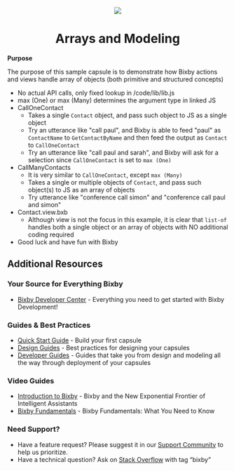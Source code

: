 <p align="Center">
  <img src="https://bixbydevelopers.com/dev/docs-assets/resources/dev-guide/bixby_logo_github-11221940070278028369.png">
  <br/>
  <h1 align="Center">Arrays and Modeling</h1>
</p>

**Purpose**

The purpose of this sample capsule is to demonstrate how Bixby actions and views handle array of objects (both primitive and structured concepts)

  - No actual API calls, only fixed lookup in /code/lib/lib.js
  - max (One) or max (Many) determines the argument type in linked JS 
  - CallOneContact
    - Takes a single `Contact` object, and pass such object to JS as a single object
    - Try an utterance like "call paul", and Bixby is able to feed "paul" as `ContactName` to `GetContactByName` and then feed the output as `Contact` to `CallOneContact`
    - Try an utterance like "call paul and sarah", and Bixby will ask for a selection since `CallOneContact` is set to `max (One)`
  - CallManyContacts
    - It is very similar to `CallOneContact`, except `max (Many)`
    - Takes a single or multiple objects of `Contact`, and pass such object(s) to JS as an array of objects
    - Try utterance like "conference call simon" and "conference call paul and simon"
  - Contact.view.bxb
    - Although view is not the focus in this example, it is clear that `list-of` handles both a single object or an array of objects with NO additional coding required
  - Good luck and have fun with Bixby

## Additional Resources

### Your Source for Everything Bixby
* [Bixby Developer Center](http://bixbydevelopers.com) - Everything you need to get started with Bixby Development!

### Guides & Best Practices
* [Quick Start Guide](https://bixbydevelopers.com/dev/docs/get-started/quick-start) - Build your first capsule
* [Design Guides](https://bixbydevelopers.com/dev/docs/dev-guide/design-guides) - Best practices for designing your capsules
* [Developer Guides](https://bixbydevelopers.com/dev/docs/dev-guide/developers) - Guides that take you from design and modeling all the way through deployment of your capsules

### Video Guides
* [Introduction to Bixby](https://youtu.be/DFvpK4PosvI) - Bixby and the New Exponential Frontier of Intelligent Assistants
* [Bixby Fundamentals](https://bixby.developer.samsung.com/newsroom/en-us/22/01/2019/Teaching-Bixby-Fundamentals-What-You-Need-to-Know) - Bixby Fundamentals: What You Need to Know

### Need Support?
* Have a feature request? Please suggest it in our [Support Community](https://support.bixbydevelopers.com/hc/en-us/community/topics/360000183273-Feature-Requests) to help us prioritize.
* Have a technical question? Ask on [Stack Overflow](https://stackoverflow.com/questions/tagged/bixby) with tag “bixby”




